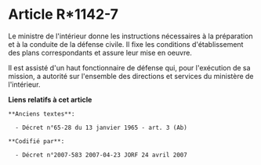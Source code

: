 # Article R*1142-7

Le ministre de l'intérieur donne les instructions nécessaires à la préparation et à la conduite de la défense civile. Il fixe
les conditions d'établissement des plans correspondants et assure leur mise en oeuvre.

Il est assisté d'un haut fonctionnaire de défense qui, pour l'exécution de sa mission, a autorité sur l'ensemble des
directions et services du ministère de l'intérieur.

**Liens relatifs à cet article**

	**Anciens textes**:

	  - Décret n°65-28 du 13 janvier 1965 - art. 3 (Ab)

	**Codifié par**:

	  - Décret n°2007-583 2007-04-23 JORF 24 avril 2007
